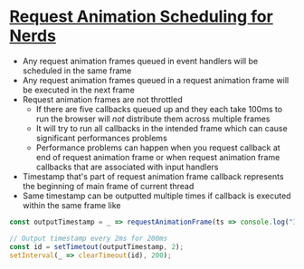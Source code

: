 # [Request Animation Scheduling for Nerds](https://medium.com/@paul_irish/requestanimationframe-scheduling-for-nerds-9c57f7438ef4)

* Any request animation frames queued in event handlers will be scheduled in the same frame
* Any request animation frames queued in a request animation frame will be executed in the next frame
* Request animation frames are not throttled
  * If there are five callbacks queued up and they each take 100ms to run the browser will _not_ distribute them across multiple frames
  * It will try to run all callbacks in the intended frame which can cause significant performances problems
  * Performance problems can happen when you request callback at end of request animation frame or when request animation frame callbacks that are associated with input handlers
* Timestamp that's part of request animation frame callback represents the beginning of main frame of current thread
* Same timestamp can be outputted multiple times if callback is executed within the same frame like

```javascript
const outputTimestamp = _ => requestAnimationFrame(ts => console.log("Inside request animation frame ${ts}");

// Output timestamp every 2ms for 200ms
const id = setTimetout(outputTimestamp, 2);
setInterval(_ => clearTimeout(id), 200);
```
